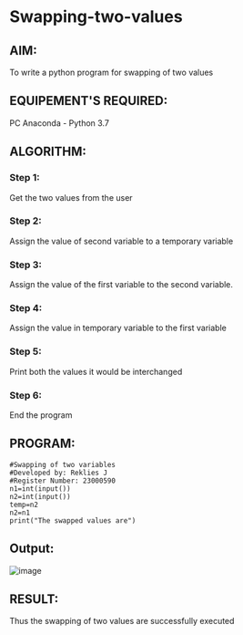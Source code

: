 # Swapping-two-values
## AIM:
To write a python program for swapping of two values
## EQUIPEMENT'S REQUIRED: 
PC
Anaconda - Python 3.7
## ALGORITHM: 
### Step 1:
Get the two values from the user
### Step 2: 
Assign the value of second variable to a temporary variable 
### Step 3: 
Assign the value of the first variable to the second variable.
### Step 4:  
Assign the value in temporary variable to the first variable
### Step 5: 
Print both the values it would be interchanged
### Step 6: 
End the program
## PROGRAM:
```
#Swapping of two variables
#Developed by: Reklies J
#Register Number: 23000590
n1=int(input())
n2=int(input())
temp=n2
n2=n1
print("The swapped values are")

```
## Output:
![image](https://github.com/Reklies/Swapping-two-values/assets/147139232/6346a2c0-da3e-409e-8a5f-8b2b952b2562)


## RESULT:
Thus the swapping of two values are successfully executed



